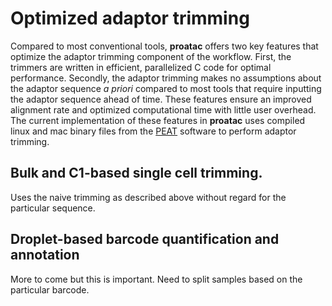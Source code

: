 # Optimized adaptor trimming

Compared to most conventional tools, **proatac** offers two key features that optimize
the adaptor trimming component of the workflow. First, the trimmers are written in
efficient, parallelized C code for optimal performance. Secondly, the adaptor 
trimming makes no assumptions about the adaptor sequence _a priori_ compared to most
tools that require inputting the adaptor sequence ahead of time. These features ensure
an improved alignment rate and optimized computational time with little user overhead. The
current implementation of these features in **proatac** uses compiled linux and
mac binary files from the [PEAT](https://bmcbioinformatics.biomedcentral.com/articles/10.1186/1471-2105-16-S1-S2)
software to perform adaptor trimming. 

## Bulk and C1-based single cell trimming.

Uses the naive trimming as described above without regard for the particular sequence. 

## Droplet-based barcode quantification and annotation

More to come but this is important. Need to split samples based on the particular barcode. 

<br><br>